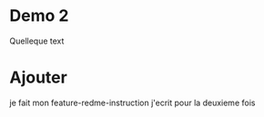 # Demo 2


Quelleque text


# Ajouter 

je fait mon feature-redme-instruction 
j'ecrit pour la deuxieme fois